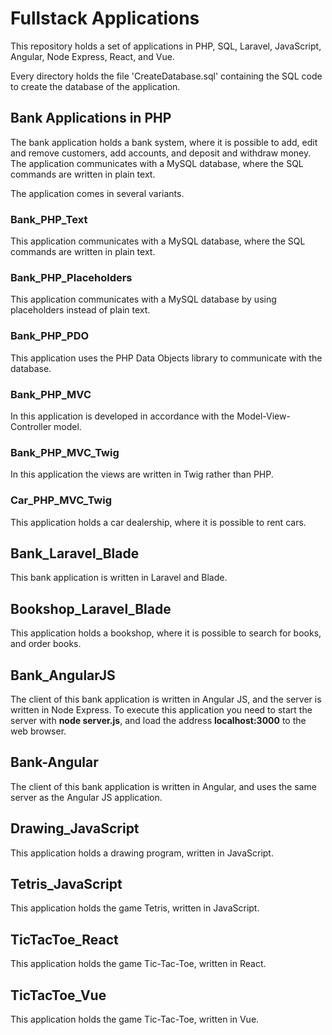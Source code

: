# Fullstack Applications

This repository holds a set of applications in PHP, SQL, Laravel, JavaScript, Angular, Node Express, React, and Vue.

Every directory holds the file 'CreateDatabase.sql' containing the SQL code to create the database of the application.

## Bank Applications in PHP

The bank application holds a bank system, where it is possible to add, edit and remove customers, add accounts, and deposit and withdraw money. The application communicates with a MySQL database, where the SQL commands are written in plain text.

The application comes in several variants.

### Bank_PHP_Text

This application communicates with a MySQL database, where the SQL commands are written in plain text.

### Bank_PHP_Placeholders

This application communicates with a MySQL database by using placeholders instead of plain text.

### Bank_PHP_PDO

This application uses the PHP Data Objects library to communicate with the database.

### Bank_PHP_MVC

In this application is developed in accordance with the Model-View-Controller model.

### Bank_PHP_MVC_Twig

In this application the views are written in Twig rather than PHP.

### Car_PHP_MVC_Twig

This application holds a car dealership, where it is possible to rent cars.

## Bank_Laravel_Blade

This bank application is written in Laravel and Blade.

## Bookshop_Laravel_Blade

This application holds a bookshop, where it is possible to search for books, and order books.

## Bank_AngularJS

The client of this bank application is written in Angular JS, and the server is written in Node Express. To execute this application you need to start the server with **node server.js**, and load the address **localhost:3000** to the web browser.

## Bank-Angular

The client of this bank application is written in Angular, and uses the same server as the Angular JS application.

## Drawing_JavaScript

This application holds a drawing program, written in JavaScript.

## Tetris_JavaScript

This application holds the game Tetris, written in JavaScript.

## TicTacToe_React

This application holds the game Tic-Tac-Toe, written in React.

## TicTacToe_Vue

This application holds the game Tic-Tac-Toe, written in Vue.
